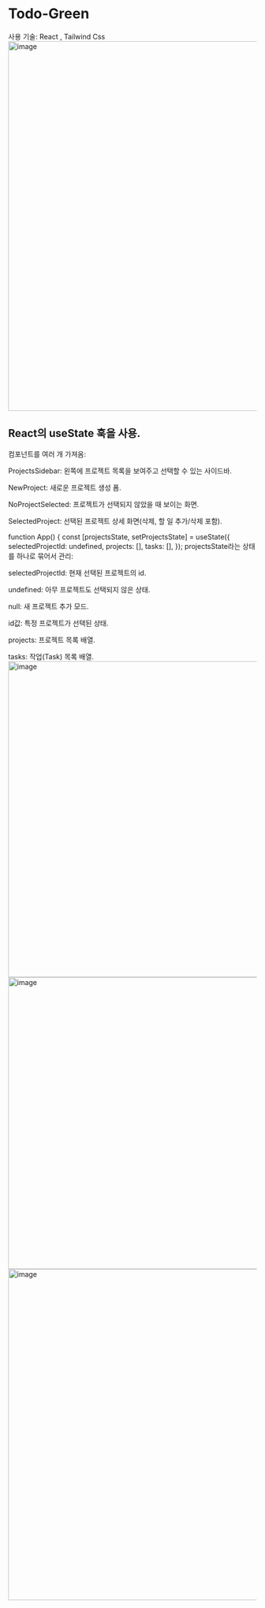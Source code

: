 # Todo-Green
사용 기술: React , Tailwind Css
<img width="1803" height="750" alt="image" src="https://github.com/user-attachments/assets/276d2d38-9ef5-47bb-b90a-06d5b5c4777d" />
## React의 useState 훅을 사용.

컴포넌트를 여러 개 가져옴:

ProjectsSidebar: 왼쪽에 프로젝트 목록을 보여주고 선택할 수 있는 사이드바.

NewProject: 새로운 프로젝트 생성 폼.

NoProjectSelected: 프로젝트가 선택되지 않았을 때 보이는 화면.

SelectedProject: 선택된 프로젝트 상세 화면(삭제, 할 일 추가/삭제 포함).

function App() {
  const [projectsState, setProjectsState] = useState({
    selectedProjectId: undefined,
    projects: [],
    tasks: [],
  });
projectsState라는 상태를 하나로 묶어서 관리:

selectedProjectId: 현재 선택된 프로젝트의 id.

undefined: 아무 프로젝트도 선택되지 않은 상태.

null: 새 프로젝트 추가 모드.

id값: 특정 프로젝트가 선택된 상태.

projects: 프로젝트 목록 배열.

tasks: 작업(Task) 목록 배열.
<img width="1312" height="641" alt="image" src="https://github.com/user-attachments/assets/04eea6f3-d0b7-4ebb-912c-854a11aceb22" />
<img width="1000" height="592" alt="image" src="https://github.com/user-attachments/assets/015f10eb-9a3e-4e8c-bfec-62a725a45d32" />
<img width="1182" height="672" alt="image" src="https://github.com/user-attachments/assets/16beae2f-3df4-48c0-9544-fa41931962a6" />
